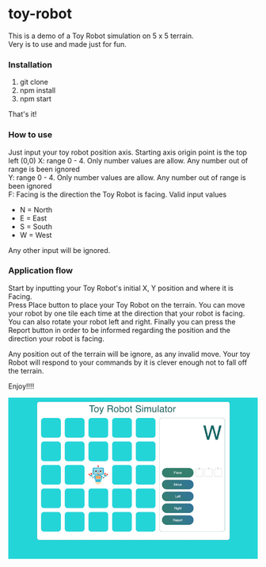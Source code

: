 # toy-robot
This is a demo of a Toy Robot simulation on 5 x 5 terrain.  
Very is to use and made just for fun.  

### Installation
1. git clone
2. npm install
3. npm start    

That's it!

### How to use
Just input your toy robot position axis. Starting axis origin point is the top left (0,0) 
X: range 0 - 4. Only number values are allow. Any number out of range is been ignored   
Y: range 0 - 4. Only number values are allow. Any number out of range is been ignored   
F: Facing is the direction the Toy Robot is facing. Valid input values  
* N = North
* E = East
* S = South
* W = West  

Any other input will be ignored.

### Application flow
Start by inputting your Toy Robot's initial X, Y position and where it is Facing.  
Press Place button to place your Toy Robot on the terrain.
You can move your robot by one tile each time at the direction that your robot is facing.  
You can also rotate your robot left and right.
Finally you can press the Report button in order to be informed regarding the position 
and the direction your robot is facing.

Any position out of the terrain will be ignore, as any invalid move.
Your toy Robot will respond to your commands by it is clever enough not to fall off the terrain.

Enjoy!!!!   

![ScreenShoot](https://github.com/a-than/toy-robot/blob/master/screenshot.png)



